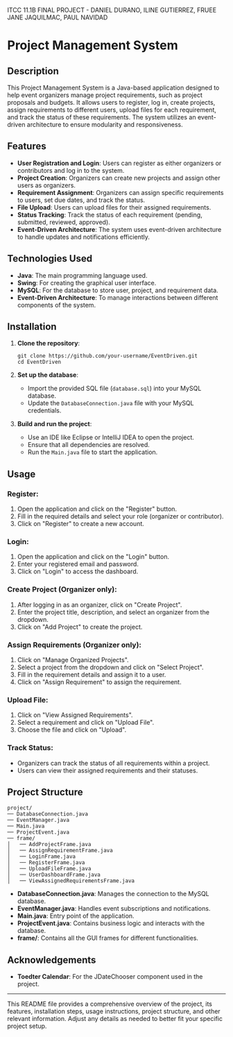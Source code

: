 ITCC 11.1B FINAL PROJECT - DANIEL DURANO, ILINE GUTIERREZ, FRUEE JANE JAQUILMAC, PAUL NAVIDAD
# Project Management System

## Description
This Project Management System is a Java-based application designed to help event organizers manage project requirements, such as project proposals and budgets. It allows users to register, log in, create projects, assign requirements to different users, upload files for each requirement, and track the status of these requirements. The system utilizes an event-driven architecture to ensure modularity and responsiveness.

## Features
- **User Registration and Login**: Users can register as either organizers or contributors and log in to the system.
- **Project Creation**: Organizers can create new projects and assign other users as organizers.
- **Requirement Assignment**: Organizers can assign specific requirements to users, set due dates, and track the status.
- **File Upload**: Users can upload files for their assigned requirements.
- **Status Tracking**: Track the status of each requirement (pending, submitted, reviewed, approved).
- **Event-Driven Architecture**: The system uses event-driven architecture to handle updates and notifications efficiently.

## Technologies Used
- **Java**: The main programming language used.
- **Swing**: For creating the graphical user interface.
- **MySQL**: For the database to store user, project, and requirement data.
- **Event-Driven Architecture**: To manage interactions between different components of the system.

## Installation

1. **Clone the repository**:
    ```
    git clone https://github.com/your-username/EventDriven.git
    cd EventDriven
    ```

2. **Set up the database**:
    - Import the provided SQL file (`database.sql`) into your MySQL database.
    - Update the `DatabaseConnection.java` file with your MySQL credentials.

3. **Build and run the project**:
    - Use an IDE like Eclipse or IntelliJ IDEA to open the project.
    - Ensure that all dependencies are resolved.
    - Run the `Main.java` file to start the application.

## Usage

### Register:
1. Open the application and click on the "Register" button.
2. Fill in the required details and select your role (organizer or contributor).
3. Click on "Register" to create a new account.

### Login:
1. Open the application and click on the "Login" button.
2. Enter your registered email and password.
3. Click on "Login" to access the dashboard.

### Create Project (Organizer only):
1. After logging in as an organizer, click on "Create Project".
2. Enter the project title, description, and select an organizer from the dropdown.
3. Click on "Add Project" to create the project.

### Assign Requirements (Organizer only):
1. Click on "Manage Organized Projects".
2. Select a project from the dropdown and click on "Select Project".
3. Fill in the requirement details and assign it to a user.
4. Click on "Assign Requirement" to assign the requirement.

### Upload File:
1. Click on "View Assigned Requirements".
2. Select a requirement and click on "Upload File".
3. Choose the file and click on "Upload".

### Track Status:
- Organizers can track the status of all requirements within a project.
- Users can view their assigned requirements and their statuses.

## Project Structure

```plaintext
project/
── DatabaseConnection.java
── EventManager.java
── Main.java
── ProjectEvent.java
── frame/
│   ── AddProjectFrame.java
│   ── AssignRequirementFrame.java
│   ── LoginFrame.java
│   ── RegisterFrame.java
│   ── UploadFileFrame.java
│   ── UserDashboardFrame.java
│   ── ViewAssignedRequirementsFrame.java
```

- **DatabaseConnection.java**: Manages the connection to the MySQL database.
- **EventManager.java**: Handles event subscriptions and notifications.
- **Main.java**: Entry point of the application.
- **ProjectEvent.java**: Contains business logic and interacts with the database.
- **frame/**: Contains all the GUI frames for different functionalities.

## Acknowledgements
- **Toedter Calendar**: For the JDateChooser component used in the project.

---

This README file provides a comprehensive overview of the project, its features, installation steps, usage instructions, project structure, and other relevant information. Adjust any details as needed to better fit your specific project setup.
